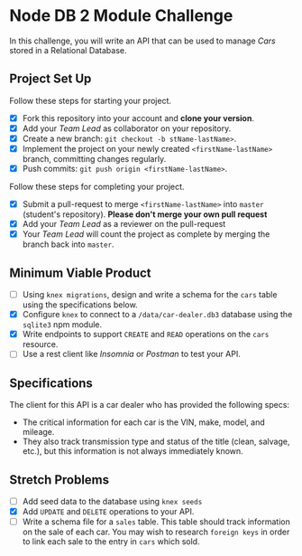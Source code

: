 # Node DB 2 Module Challenge

In this challenge, you will write an API that can be used to manage _Cars_ stored in a Relational Database.

## Project Set Up

Follow these steps for starting your project.

-   [x] Fork this repository into your account and **clone your version**.
-   [x] Add your _Team Lead_ as collaborator on your repository.
-   [x] Create a new branch: `git checkout -b stName-lastName>`.
-   [x] Implement the project on your newly created `<firstName-lastName>` branch, committing changes regularly.
-   [x] Push commits: `git push origin <firstName-lastName>`.

Follow these steps for completing your project.

-   [x] Submit a pull-request to merge `<firstName-lastName>` into `master` (student's repository). **Please don't merge your own pull request**
-   [x] Add your _Team Lead_ as a reviewer on the pull-request
-   [x] Your _Team Lead_ will count the project as complete by merging the branch back into `master`.

## Minimum Viable Product

-   [ ] Using `knex migrations`, design and write a schema for the `cars` table using the specifications below.
-   [x] Configure `knex` to connect to a `/data/car-dealer.db3` database using the `sqlite3` npm module.
-   [x] Write endpoints to support `CREATE` and `READ` operations on the `cars` resource.
-   [ ] Use a rest client like _Insomnia_ or _Postman_ to test your API.

## Specifications

The client for this API is a car dealer who has provided the following specs:

-   The critical information for each car is the VIN, make, model, and mileage.
-   They also track transmission type and status of the title (clean, salvage, etc.), but this information is not always immediately known.

## Stretch Problems

-   [ ] Add seed data to the database using `knex seeds`
-   [x] Add `UPDATE` and `DELETE` operations to your API.
-   [ ] Write a schema file for a `sales` table. This table should track information on the sale of each car. You may wish to research `foreign keys` in order to link each sale to the entry in `cars` which sold.

